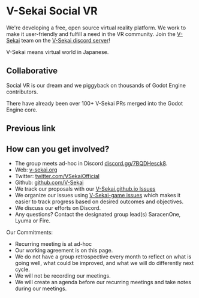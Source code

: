 # V-Sekai Social VR

We're developing a free, open source virtual reality platform. We work to make it user-friendly and fulfill a need in the VR community. Join the [V-Sekai](https://v-sekai.org) team on the [V-Sekai discord server](https://discord.gg/7BQDHesck8)! 

V-Sekai means virtual world in Japanese.

## Collaborative

Social VR is our dream and we piggyback on thousands of Godot Engine contributors.

There have already been over 100+ V-Sekai PRs merged into the Godot Engine core.

## Previous link

## How can you get involved?

- The group meets ad-hoc in Discord [discord.gg/7BQDHesck8](https://discord.gg/7BQDHesck8).
- Web: [v-sekai.org](https://v-sekai.org)
- Twitter: [twitter.com/VSekaiOfficial](https://twitter.com/VSekaiOfficial)
- Github: [github.com/V-Sekai](https://github.com/V-Sekai)
- We track our proposals with our [V-Sekai.github.io Issues](https://github.com/V-Sekai/V-Sekai/issues)
- We organize our issues using [V-Sekai-game issues](https://github.com/V-Sekai/v-sekai-game/issues) which makes it easier to track progress based on desired outcomes and objectives.
- We discuss our efforts on Discord.
- Any questions? Contact the designated group lead(s) SaracenOne, Lyuma or Fire.

Our Commitments:

- Recurring meeting is at ad-hoc
- Our working agreement is on this page.
- We do not have a group retrospective every month to reflect on what is going well, what could be improved, and what we will do differently next cycle.
- We will not be recording our meetings.
- We will create an agenda before our recurring meetings and take notes during our meetings.
